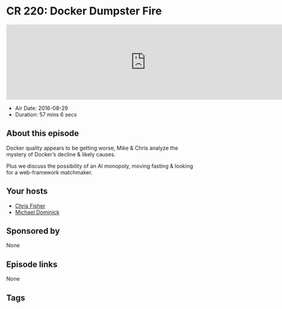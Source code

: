 # CR 220: Docker Dumpster Fire

<iframe src="https://player.fireside.fm/v2/MLf2ZzhC+kFX6t3yM?theme=dark" width="740" height="200" frameborder="0" scrolling="no"></iframe>

* Air Date: 2016-08-29
* Duration: 57 mins 6 secs

## About this episode

Docker quality appears to be getting worse, Mike & Chris analyze the mystery of Docker’s decline & likely causes. 

Plus we discuss the possibility of an AI monopoly, moving fasting & looking for a web-framework matchmaker.

## Your hosts
* [Chris Fisher](https://coder.show/hosts/chrislas)
* [Michael Dominick](https://coder.show/hosts/michael)

## Sponsored by

None



## Episode links

None



## Tags

